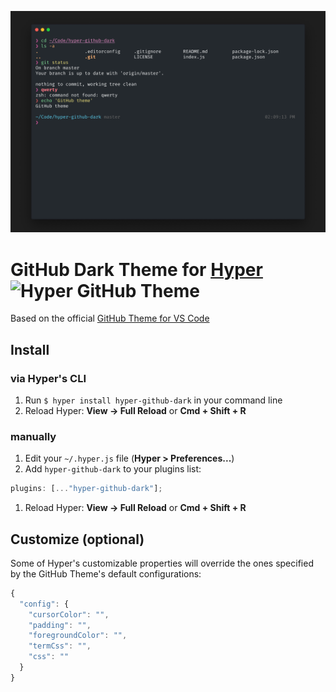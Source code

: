 ![Screenshot](./screenshot.png)

# GitHub Dark Theme for [Hyper](https://hyper.is/) <img width='32' alt='Hyper GitHub Theme' src='https://cloud.githubusercontent.com/assets/10454741/21241774/9172ddb6-c311-11e6-91ee-e4225ab9560a.gif'>

Based on the official [GitHub Theme for VS Code](https://marketplace.visualstudio.com/items?itemName=GitHub.github-vscode-theme)

## Install

### via Hyper's CLI

1. Run `$ hyper install hyper-github-dark` in your command line
2. Reload Hyper: **View -> Full Reload** or **Cmd + Shift + R**

### manually

1. Edit your `~/.hyper.js` file (**Hyper > Preferences...**)
2. Add `hyper-github-dark` to your plugins list:

```js
plugins: [..."hyper-github-dark"];
```

1. Reload Hyper: **View -> Full Reload** or **Cmd + Shift + R**

## Customize (optional)

Some of Hyper's customizable properties will override the ones specified by the GitHub Theme's default configurations:

```js
{
  "config": {
    "cursorColor": "",
    "padding": "",
    "foregroundColor": "",
    "termCss": "",
    "css": ""
  }
}
```
